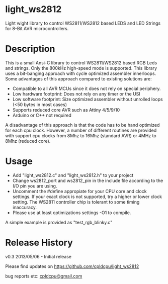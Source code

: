 light_ws2812
============

Light wight library to control WS2811/WS2812 based LEDS and LED Strings for 8-Bit AVR microcontrollers.



Description
===========

This is a small Ansi-C library to control WS2811/WS2812 based RGB Leds and strings. Only the 800kHz
high-speed mode is supported. This library uses a bit-banging approach with cycle optimized assembler
innerloops. Some advantages of this approach compared to existing solutions are:

- Compatible to all AVR MCUs since it does not rely on special periphery.
- Low hardware footprint: Does not rely on any timer or the USI
- Low software footprint: Size optimized assembler without unrolled loops (<50 bytes in most cases)
- Supports reduced core AVR such as Attiny 4/5/9/10
- Arduino or C++ not required

A disadvantage of this approach is that the code has to be hand optimized for each cpu clock. However,
a number of different routines are provided with support cpu clocks from 8Mhz to 16Mhz (standard AVR)
or 4MHz to 8Mhz (reduced core).

Usage
=====

- Add "light_ws2812.c" and "light_ws2812.h" to your project
- Change ws2812_port and ws2812_pin in the include file according to the I/O pin you are using.
- Uncomment the #define appropiate for your CPU core and clock settings. If your exact clock is
  not supported, try a higher or lower clock setting. The WS2811 controller chip is tolerant to
  some timing inaccuracy.
- Please use at least optimizations settings -O1 to compile.

A simple example is provided as "test_rgb_blinky.c"

Release History
================

v0.3 2013/05/06 - Initial release

Please find updates on https://github.com/cpldcpu/light_ws2812

bug reports etc: cpldcpu@gmail.com







